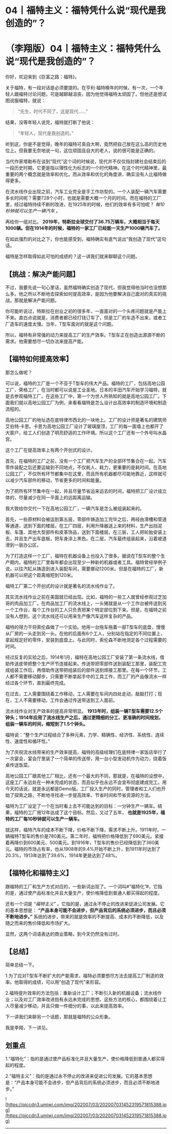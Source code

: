 # 04丨福特主义：福特凭什么说“现代是我创造的”？

# （李翔版）04丨福特主义：福特凭什么说“现代是我创造的”？

你好，欢迎来到《巨富之路：福特》。

关于福特，有一段对话是必须要提的。在亨利·福特晚年的时候，有一次，一个年轻人跟福特讨论问题，可是越聊越沮丧，因为他觉得福特太顽固了。但他还是想试图说服福特，就说：

>  “先生，时代不同了，这是现代……”

结果，没等年轻人说完，福特就打断了他说：

> “年轻人，现代是我创造的。”

听到这，你是不是觉得，晚年的福特可真自大啊，竟然把自己放在这么高的历史地位上。但我要无奈地说一句，这位顽固且自大的老人，说的很可能是正确的。

当代作家塔勒布在谈到“现代”这个词的时候说，现代并不仅仅指封建社会结束后的一段历史时期，它更是指以理性化为标志的一个时代精神。在这个时代精神里，最重要的两个概念就是效率和优化。而从效率和优化的角度讲，确实没有人比福特做得更多。

在流水线作业出现之前，汽车工业完全是手工作坊型的。一个人装配一辆汽车需要多长时间呢？需要728个小时，也就是需要大概一个月的时间。而在福特的工厂里，经过福特持续不断的改进，在1925年的时候，他们的效率有多可怕呢？ *每10秒钟就可以生产一辆汽车* 。

再给你一组对比。 **2019年，特斯拉全球交付了36.75万辆车，大概相当于每天1000辆。但在1914年的时候，福特的一家工厂已经能一天生产1000辆汽车了。**

在如此强烈的对比之下，你也能感受到，福特确实有底气说出“我创造了现代”这句话。

福特是怎样取得如此可怕的成绩的？这一讲我们就来聊聊这个问题。

## 【挑战：解决产能问题】

不过，我要先说一句心里话，虽然福特确实创造了现代，但我觉得他当时也没想那么多。他之所以不断地去探索如何提高效率，是因为他要解决自己面对的真实的挑战，那就是解决产能问题。

你可能听说过，特斯拉在创业之初的很多年，一直面对的一个头疼问题就是产能上不来。直白点说就是，消费者都已经打钱订车了，但是工厂的车造不出来，或者工厂造车的速度太慢。当年，T型车面对的就是这个问题。

所以，福特有非常强的动力来提高工厂的生产效率。T型车正在创造出源源不断的需求。他需要想尽一切办法来提高产能。

## 【福特如何提高效率】

那怎么做呢？

可以说，福特的工厂是一个不亚于T型车的伟大产品。福特的工厂，包括高地公园工厂、荣格工厂，在当时都可以说是工业圣地。日本的丰田汽车开始学习福特，就是去参观福特工厂。在这些工厂中，第一个为世人所熟知的就是高地公园工厂。下面我们就以高地公园工厂为例，来看看福特是怎么设计出高效率的制造环境和制造流程的。

高地公园工厂的地址选在底特律市西北的一块地上。工厂的设计师是著名的建筑师艾伯特·卡恩。卡恩为高地公园工厂设计了玻璃屋顶，工厂的每一面墙上也都开了大窗户，给工人们创造了明亮舒适的工作环境。所以这个工厂还有一个外号叫水晶宫。

这个工厂在提高效率上有两个开创式的设计。

首先，在福特的工厂之前，没有一个工厂把汽车生产的全部环节集合在一起。汽车零件装配之后还要运输到不同地点，不仅耗人、耗力，更重要的是耗时间。在高地公园工厂，不仅所有环节都集中在这里，而且所有机器都尽可能地靠近，这样就可以减少汽车部件的移动，节省更多的时间和能量。

为了把所有环节集中在一起，并且尽量节省运来运去的时间，福特把工厂设计成立体的，尽量减少在同一平面上的远距离运输。

我大致给你交代一下在高地公园工厂，一辆汽车是怎么被组装起来的。

首先，一些原材料会被运到第五层，零部件铸造加工完毕之后，再经由滑槽和管道等通道，送到下面的楼层。在工厂四层，利用升降器送上来的材料，生产出挡泥板、车篷、其他大型部件和皮革饰品，送到下面楼层。在三层，工人把轮胎安装上去，并且生产出车底板，把车身涂上黑色。在二层，汽车最终组装起来，沿着坡道滑到一层办公区。

为了打造这样一个工厂，福特在机器设备上也投入了很多。据说在T型车的整个生产期内，福特的工厂里每年都会出现至少一种新的机器或者工具。福特曾经举例子说，以往汽缸从铸造到进入装配车间，需要挪动1200米。但是在福特的工厂，新机器可以把这个距离缩短到120米。

福特工厂第二个开创式的设计就是著名的流水线作业了。

其实流水线作业之前在美国就已经出现。比如，福特的一些工人就曾经参观过芝加哥的肉品加工厂。在肉品加工厂的流水线上，一头猪就是从一个工作台被传送到另一个工作台，每个工作台的工人只负责把某个特定部位割下来。但是，在福特之前没有人想到，这个流水线还可以用来生产像汽车这样复杂的产品。

福特的得力干将索伦森做了一个实验。他用一台拖车拖着一部T型车的底盘，慢慢从厂房的一头走到另一头。在他的后面有6个工人，分别站在指定的不同位置上，拿起规定好的零件，安装到底盘上。与此同时，索伦森不断地测定各个过程需要的时间。

经过反复的实验之后，1914年1月，福特在高地公园工厂安装了第一条流水线，借助传送皮带把整个生产环节连接起来。传送带把零部件送到装配工那里，装配工完成组装工作后，再借助传送带把组装后的部件送到焊接工那里。在每一个环节，工人都不需要移动脚步，只需要不断拿起手中的工具工作，而工厂的产品像流水一样经过各个环节，直到最终完成。

在过去，工人需要围绕着工作移动，工人需要在车间内四处走动，敲敲打打；现在，工人不需要移动，工作会通过传送带送到工人面前。

流水线作业对生产效率的提高非常明显。 **1913年时，组装一辆T型车需要12.5个钟头；1914年应用了流水线生产之后，通过更精细的分工、更准确的时间规划，组装一辆车的时间，缩短到了1.5个钟头。**

福特说：“整个生产过程结合了多种元素，力学、精确性、经济性、系统性、连续性、速度性和循环性。”

为了庆祝流水线带来的生产效率提高，福特的高级经理们在底特律一家饭店举行了一次宴会，宴会厅里装了一个简单的传送带，用一台小型发动机作为动力，绕着饭桌传送饭菜。

高地公园工厂跟其他工厂相比，还有一个最大的不同，那就是，在福特的设想中，这座工厂永远处在一种未完成的状态，而且似乎也永远不会宣布彻底建成完工。用今天的话说，就是永远都是Demo版。工厂投入生产的同时，管理者和工人们也开始了探索之路，不断地寻找进一步提高效率、节省时间和节省资源的方法。

福特为工厂设定了一个在当时看上去不可能达到的目标：一分钟生产一辆车。结果，福特的工厂用12年达成了这个目标。然后，又过了五年， **也就是1925年，福特的工厂每10秒钟就可以生产一辆车。**

就这样，福特汽车的成本不断下降，价格不断下降，需求不断上升。1911年时，一辆福特T型车的售价是780美元。第二年时，福特把价格降低到了690美元。紧接着再降价到600美元、500美元。到1916年，T型车的售价已经降低到了360美元。福特的市场占有率，也从1908年的9.4%开始不断上升，到1911年时达到了20.3%，1913年达到了39.6%，1914年更是达到了48%。

## 【福特化和福特主义】

跟福特的工厂和生产方式对应的，一些新词出现了。一个词叫#“福特化”#，它指的是，通过使产品标准化并且大量生产，使价格降低到普通人都买得起的程度。

还有一个词是 *“福特主义”* 。它指的是，通过永不停止的改进来促进公司发展。它的基本思想是： **“产品本身可能不会进步，但产品背后的系统必须进步，而且必须不断地进步。”** 系统的进步，带来的就是效率的不断提高、成本的不断降低，以及随之而来的售价降低和市场扩大。

显然，这两个词语表达的商业策略，到今天仍然没有过时。

## 【总结】

简单总结一下。

1.为了应对T型车不断扩大的产能需求，福特必须要想尽方法去提高工厂制造的效率。他取得的成绩，可以用“创造了现代”来形容。

2.福特提升效率的方法包括：重新设计工厂；不断引入新的机器设备；流水线作业；以及对工厂效率改进抱有永远未完成的思想。这些方法的核心，都围绕着让工人尽量减少移动，并且只做一件细分的事，以此来提高效率。

下一讲我们来聊另一个话题，那就是福特的公众形象。

我是李翔，下一讲见。

## 划重点

1.“福特化”：指的是通过使产品标准化并且大量生产，使价格降低到普通人都买得起的程度。

2.“福特主义”：指的是通过永不停止的改进来促进公司发展。它的基本思想是：“产品本身可能不会进步，但产品背后的系统必须进步，而且必须不断地进步。”


![https://piccdn3.umiwi.com/img/202007/03/202007031452319571815388.jpg](https://piccdn3.umiwi.com/img/202007/03/202007031452319571815388.jpg)

---
